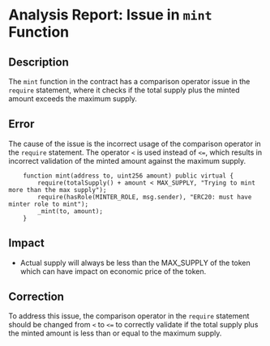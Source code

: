 # Analysis Report: Issue in `mint` Function

## Description
The `mint` function in the contract has a comparison operator issue in the `require` statement, where it checks if the total supply plus the minted amount exceeds the maximum supply.

## Error
The cause of the issue is the incorrect usage of the comparison operator in the `require` statement. The operator `<` is used instead of `<=`, which results in incorrect validation of the minted amount against the maximum supply.
```
    function mint(address to, uint256 amount) public virtual {
        require(totalSupply() + amount < MAX_SUPPLY, "Trying to mint more than the max supply");
        require(hasRole(MINTER_ROLE, msg.sender), "ERC20: must have minter role to mint");
        _mint(to, amount);
    }
```

## Impact
- Actual supply will always be less than the MAX_SUPPLY of the token which can have impact on economic price of the token.

## Correction
To address this issue, the comparison operator in the `require` statement should be changed from `<` to `<=` to correctly validate if the total supply plus the minted amount is less than or equal to the maximum supply.
